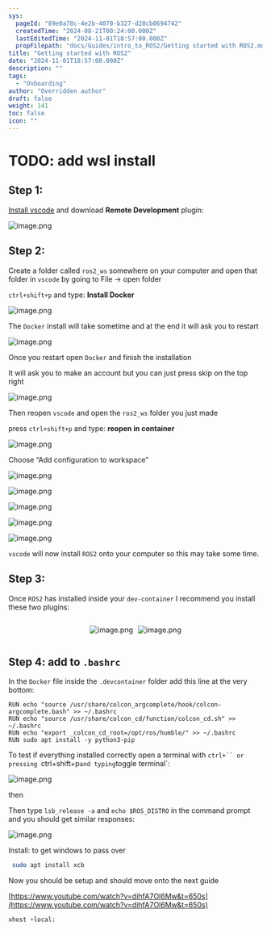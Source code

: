 ```yaml
---
sys:
  pageId: "89e0a78c-4e2b-4070-b327-d28cb0694742"
  createdTime: "2024-08-21T00:24:00.000Z"
  lastEditedTime: "2024-11-01T18:57:00.000Z"
  propFilepath: "docs/Guides/intro_to_ROS2/Getting started with ROS2.md"
title: "Getting started with ROS2"
date: "2024-11-01T18:57:00.000Z"
description: ""
tags:
  - "Onboarding"
author: "Overridden author"
draft: false
weight: 141
toc: false
icon: ""
---
```


# TODO: add wsl install

## Step 1:

[Install vscode](https://code.visualstudio.com/download) and download **Remote Development** plugin:

![image.png](https://prod-files-secure.s3.us-west-2.amazonaws.com/d518164a-d88e-44d1-a4ee-3adb3bd8bce0/efb52993-1881-4a40-b95e-6f020334f022/image.png?X-Amz-Algorithm=AWS4-HMAC-SHA256&X-Amz-Content-Sha256=UNSIGNED-PAYLOAD&X-Amz-Credential=ASIAZI2LB466YHNOHBNM%2F20250329%2Fus-west-2%2Fs3%2Faws4_request&X-Amz-Date=20250329T021600Z&X-Amz-Expires=3600&X-Amz-Security-Token=IQoJb3JpZ2luX2VjEAAaCXVzLXdlc3QtMiJIMEYCIQCgIDkC5NJa8Azn2DqAoo1RtQRr2Vw2SQFlAL4ayrUlSgIhALdG1S5Bbq0cCvo2ahhM7ba6%2B5FdrMSl3B8hPkyRLJMyKv8DCGgQABoMNjM3NDIzMTgzODA1IgzdyTIFigMky1qHvF8q3AObRGtks3mKOeBVaLiVQ9pNVrGdHOthQJzAQUZl8gbsWq68JrTmZ7iVgInWwxPidUOzB9wYmrHlrxxSHjQgRp7OQulorpJFErUMJ2DGVklQyLLG%2FxOHLOeusQ0jegB%2BFxSy94kauKvnMoc1ZNR%2FAqYQIu47RRwesfpyIPWaMMzIUYM4ga043M%2FI3M53JRGAygd5Ho7ofzpR47oakHpC2Zva6sd3FCwgA%2BHEo%2BqApa1bpjX50yAd7nCjEaOU661EB%2BisumNFH1lgFeotE%2FwkJumDYAokoQETbNAi4wGDxU4PTIOKJMJrkGPobpZwx5xrhdEiUvNxu25TvLIc1VwcRazN29SAV6wTHbwdhK3Zp5LhDSFXYY3OGl2QUi2YVXJrQuVr28UxmHd%2FUcidavzxSKDKa6scUVMuxkdWkiiOrxDxTW%2BRpCG%2FFphZiOcUiQHUdWZZGU7gCR0UfOXCAXsPfkQ01TXYPmNWuwVu0hskTcU4pXRTiZyDqMQn8Yg0AeQFc7FEQ1O8LIzAjdVic8%2FuHRSxwaoS2KkhhMT%2FqFNm4NFBB8sf8qPGxnVygYLt40UrPfy10owgrC5Knx5wrguxgX4OOFFcoruZlLPk16BzFJgLUaQ8QjuwS%2BCPSEPdLzCT35y%2FBjqkAYkobpIP5x1O8kEmVADUWcc1hBEpQsFiN55nfgwyvQw%2FKEsUZdxIFeh51304HmvFlrLaH%2B%2FBgVXxbAJxORSqhqbUB5e7WYYJoAL%2FxSLO%2BFr2Zt2NnUQ7gEKZbX93yJoEjFM6nKc7bDnYfkph3ifiMJj2vcZJ2nAEfTCui3pXZ3Wn14r8%2Fj%2BSNtECbjZdTgd2NF%2FRuIzmFp3lbhqj5%2Bznwdd6LDin&X-Amz-Signature=8e1642bdf4fff0abf80393d874883b2daa9eee131cd7094e9ed9f51923a3a9a3&X-Amz-SignedHeaders=host&x-id=GetObject)

## Step 2:

Create a folder called `ros2_ws` somewhere on your computer and open that folder in `vscode` by going to File → open folder 

`ctrl+shift+p` and type: **Install Docker**

![image.png](https://prod-files-secure.s3.us-west-2.amazonaws.com/d518164a-d88e-44d1-a4ee-3adb3bd8bce0/2269dc0e-1cd5-47ff-bceb-c04ad9b2eab0/image.png?X-Amz-Algorithm=AWS4-HMAC-SHA256&X-Amz-Content-Sha256=UNSIGNED-PAYLOAD&X-Amz-Credential=ASIAZI2LB466YHNOHBNM%2F20250329%2Fus-west-2%2Fs3%2Faws4_request&X-Amz-Date=20250329T021600Z&X-Amz-Expires=3600&X-Amz-Security-Token=IQoJb3JpZ2luX2VjEAAaCXVzLXdlc3QtMiJIMEYCIQCgIDkC5NJa8Azn2DqAoo1RtQRr2Vw2SQFlAL4ayrUlSgIhALdG1S5Bbq0cCvo2ahhM7ba6%2B5FdrMSl3B8hPkyRLJMyKv8DCGgQABoMNjM3NDIzMTgzODA1IgzdyTIFigMky1qHvF8q3AObRGtks3mKOeBVaLiVQ9pNVrGdHOthQJzAQUZl8gbsWq68JrTmZ7iVgInWwxPidUOzB9wYmrHlrxxSHjQgRp7OQulorpJFErUMJ2DGVklQyLLG%2FxOHLOeusQ0jegB%2BFxSy94kauKvnMoc1ZNR%2FAqYQIu47RRwesfpyIPWaMMzIUYM4ga043M%2FI3M53JRGAygd5Ho7ofzpR47oakHpC2Zva6sd3FCwgA%2BHEo%2BqApa1bpjX50yAd7nCjEaOU661EB%2BisumNFH1lgFeotE%2FwkJumDYAokoQETbNAi4wGDxU4PTIOKJMJrkGPobpZwx5xrhdEiUvNxu25TvLIc1VwcRazN29SAV6wTHbwdhK3Zp5LhDSFXYY3OGl2QUi2YVXJrQuVr28UxmHd%2FUcidavzxSKDKa6scUVMuxkdWkiiOrxDxTW%2BRpCG%2FFphZiOcUiQHUdWZZGU7gCR0UfOXCAXsPfkQ01TXYPmNWuwVu0hskTcU4pXRTiZyDqMQn8Yg0AeQFc7FEQ1O8LIzAjdVic8%2FuHRSxwaoS2KkhhMT%2FqFNm4NFBB8sf8qPGxnVygYLt40UrPfy10owgrC5Knx5wrguxgX4OOFFcoruZlLPk16BzFJgLUaQ8QjuwS%2BCPSEPdLzCT35y%2FBjqkAYkobpIP5x1O8kEmVADUWcc1hBEpQsFiN55nfgwyvQw%2FKEsUZdxIFeh51304HmvFlrLaH%2B%2FBgVXxbAJxORSqhqbUB5e7WYYJoAL%2FxSLO%2BFr2Zt2NnUQ7gEKZbX93yJoEjFM6nKc7bDnYfkph3ifiMJj2vcZJ2nAEfTCui3pXZ3Wn14r8%2Fj%2BSNtECbjZdTgd2NF%2FRuIzmFp3lbhqj5%2Bznwdd6LDin&X-Amz-Signature=3c40ee0b65877673ba71a05832b25a5da64389159da0f373eb4ff2cf84a64d0f&X-Amz-SignedHeaders=host&x-id=GetObject)

The `Docker` install will take sometime and at the end it will ask you to restart

![image.png](https://prod-files-secure.s3.us-west-2.amazonaws.com/d518164a-d88e-44d1-a4ee-3adb3bd8bce0/ed233f78-be33-4b1f-b89c-9c346c0e961e/image.png?X-Amz-Algorithm=AWS4-HMAC-SHA256&X-Amz-Content-Sha256=UNSIGNED-PAYLOAD&X-Amz-Credential=ASIAZI2LB466YHNOHBNM%2F20250329%2Fus-west-2%2Fs3%2Faws4_request&X-Amz-Date=20250329T021600Z&X-Amz-Expires=3600&X-Amz-Security-Token=IQoJb3JpZ2luX2VjEAAaCXVzLXdlc3QtMiJIMEYCIQCgIDkC5NJa8Azn2DqAoo1RtQRr2Vw2SQFlAL4ayrUlSgIhALdG1S5Bbq0cCvo2ahhM7ba6%2B5FdrMSl3B8hPkyRLJMyKv8DCGgQABoMNjM3NDIzMTgzODA1IgzdyTIFigMky1qHvF8q3AObRGtks3mKOeBVaLiVQ9pNVrGdHOthQJzAQUZl8gbsWq68JrTmZ7iVgInWwxPidUOzB9wYmrHlrxxSHjQgRp7OQulorpJFErUMJ2DGVklQyLLG%2FxOHLOeusQ0jegB%2BFxSy94kauKvnMoc1ZNR%2FAqYQIu47RRwesfpyIPWaMMzIUYM4ga043M%2FI3M53JRGAygd5Ho7ofzpR47oakHpC2Zva6sd3FCwgA%2BHEo%2BqApa1bpjX50yAd7nCjEaOU661EB%2BisumNFH1lgFeotE%2FwkJumDYAokoQETbNAi4wGDxU4PTIOKJMJrkGPobpZwx5xrhdEiUvNxu25TvLIc1VwcRazN29SAV6wTHbwdhK3Zp5LhDSFXYY3OGl2QUi2YVXJrQuVr28UxmHd%2FUcidavzxSKDKa6scUVMuxkdWkiiOrxDxTW%2BRpCG%2FFphZiOcUiQHUdWZZGU7gCR0UfOXCAXsPfkQ01TXYPmNWuwVu0hskTcU4pXRTiZyDqMQn8Yg0AeQFc7FEQ1O8LIzAjdVic8%2FuHRSxwaoS2KkhhMT%2FqFNm4NFBB8sf8qPGxnVygYLt40UrPfy10owgrC5Knx5wrguxgX4OOFFcoruZlLPk16BzFJgLUaQ8QjuwS%2BCPSEPdLzCT35y%2FBjqkAYkobpIP5x1O8kEmVADUWcc1hBEpQsFiN55nfgwyvQw%2FKEsUZdxIFeh51304HmvFlrLaH%2B%2FBgVXxbAJxORSqhqbUB5e7WYYJoAL%2FxSLO%2BFr2Zt2NnUQ7gEKZbX93yJoEjFM6nKc7bDnYfkph3ifiMJj2vcZJ2nAEfTCui3pXZ3Wn14r8%2Fj%2BSNtECbjZdTgd2NF%2FRuIzmFp3lbhqj5%2Bznwdd6LDin&X-Amz-Signature=ccbde882bdd349d15394372cc0b48ce2b07fefb945d2fd4c9dd468d014f57269&X-Amz-SignedHeaders=host&x-id=GetObject)

Once you restart open `Docker` and finish the installation

It will ask you to make an account but you can just press skip on the top right

![image.png](https://prod-files-secure.s3.us-west-2.amazonaws.com/d518164a-d88e-44d1-a4ee-3adb3bd8bce0/21010ad9-1659-4fd9-9f59-9932a09b2a3d/image.png?X-Amz-Algorithm=AWS4-HMAC-SHA256&X-Amz-Content-Sha256=UNSIGNED-PAYLOAD&X-Amz-Credential=ASIAZI2LB466YHNOHBNM%2F20250329%2Fus-west-2%2Fs3%2Faws4_request&X-Amz-Date=20250329T021600Z&X-Amz-Expires=3600&X-Amz-Security-Token=IQoJb3JpZ2luX2VjEAAaCXVzLXdlc3QtMiJIMEYCIQCgIDkC5NJa8Azn2DqAoo1RtQRr2Vw2SQFlAL4ayrUlSgIhALdG1S5Bbq0cCvo2ahhM7ba6%2B5FdrMSl3B8hPkyRLJMyKv8DCGgQABoMNjM3NDIzMTgzODA1IgzdyTIFigMky1qHvF8q3AObRGtks3mKOeBVaLiVQ9pNVrGdHOthQJzAQUZl8gbsWq68JrTmZ7iVgInWwxPidUOzB9wYmrHlrxxSHjQgRp7OQulorpJFErUMJ2DGVklQyLLG%2FxOHLOeusQ0jegB%2BFxSy94kauKvnMoc1ZNR%2FAqYQIu47RRwesfpyIPWaMMzIUYM4ga043M%2FI3M53JRGAygd5Ho7ofzpR47oakHpC2Zva6sd3FCwgA%2BHEo%2BqApa1bpjX50yAd7nCjEaOU661EB%2BisumNFH1lgFeotE%2FwkJumDYAokoQETbNAi4wGDxU4PTIOKJMJrkGPobpZwx5xrhdEiUvNxu25TvLIc1VwcRazN29SAV6wTHbwdhK3Zp5LhDSFXYY3OGl2QUi2YVXJrQuVr28UxmHd%2FUcidavzxSKDKa6scUVMuxkdWkiiOrxDxTW%2BRpCG%2FFphZiOcUiQHUdWZZGU7gCR0UfOXCAXsPfkQ01TXYPmNWuwVu0hskTcU4pXRTiZyDqMQn8Yg0AeQFc7FEQ1O8LIzAjdVic8%2FuHRSxwaoS2KkhhMT%2FqFNm4NFBB8sf8qPGxnVygYLt40UrPfy10owgrC5Knx5wrguxgX4OOFFcoruZlLPk16BzFJgLUaQ8QjuwS%2BCPSEPdLzCT35y%2FBjqkAYkobpIP5x1O8kEmVADUWcc1hBEpQsFiN55nfgwyvQw%2FKEsUZdxIFeh51304HmvFlrLaH%2B%2FBgVXxbAJxORSqhqbUB5e7WYYJoAL%2FxSLO%2BFr2Zt2NnUQ7gEKZbX93yJoEjFM6nKc7bDnYfkph3ifiMJj2vcZJ2nAEfTCui3pXZ3Wn14r8%2Fj%2BSNtECbjZdTgd2NF%2FRuIzmFp3lbhqj5%2Bznwdd6LDin&X-Amz-Signature=c1e224b6d6a760b30e86086296d9d321db8475a5e666d6dcd4d3bf1fc44a400b&X-Amz-SignedHeaders=host&x-id=GetObject)

Then reopen `vscode` and open the `ros2_ws` folder you just made

press `ctrl+shift+p` and type: **reopen in container**

![image.png](https://prod-files-secure.s3.us-west-2.amazonaws.com/d518164a-d88e-44d1-a4ee-3adb3bd8bce0/4e93b8c2-41ad-488c-8095-c74205196118/image.png?X-Amz-Algorithm=AWS4-HMAC-SHA256&X-Amz-Content-Sha256=UNSIGNED-PAYLOAD&X-Amz-Credential=ASIAZI2LB466YHNOHBNM%2F20250329%2Fus-west-2%2Fs3%2Faws4_request&X-Amz-Date=20250329T021600Z&X-Amz-Expires=3600&X-Amz-Security-Token=IQoJb3JpZ2luX2VjEAAaCXVzLXdlc3QtMiJIMEYCIQCgIDkC5NJa8Azn2DqAoo1RtQRr2Vw2SQFlAL4ayrUlSgIhALdG1S5Bbq0cCvo2ahhM7ba6%2B5FdrMSl3B8hPkyRLJMyKv8DCGgQABoMNjM3NDIzMTgzODA1IgzdyTIFigMky1qHvF8q3AObRGtks3mKOeBVaLiVQ9pNVrGdHOthQJzAQUZl8gbsWq68JrTmZ7iVgInWwxPidUOzB9wYmrHlrxxSHjQgRp7OQulorpJFErUMJ2DGVklQyLLG%2FxOHLOeusQ0jegB%2BFxSy94kauKvnMoc1ZNR%2FAqYQIu47RRwesfpyIPWaMMzIUYM4ga043M%2FI3M53JRGAygd5Ho7ofzpR47oakHpC2Zva6sd3FCwgA%2BHEo%2BqApa1bpjX50yAd7nCjEaOU661EB%2BisumNFH1lgFeotE%2FwkJumDYAokoQETbNAi4wGDxU4PTIOKJMJrkGPobpZwx5xrhdEiUvNxu25TvLIc1VwcRazN29SAV6wTHbwdhK3Zp5LhDSFXYY3OGl2QUi2YVXJrQuVr28UxmHd%2FUcidavzxSKDKa6scUVMuxkdWkiiOrxDxTW%2BRpCG%2FFphZiOcUiQHUdWZZGU7gCR0UfOXCAXsPfkQ01TXYPmNWuwVu0hskTcU4pXRTiZyDqMQn8Yg0AeQFc7FEQ1O8LIzAjdVic8%2FuHRSxwaoS2KkhhMT%2FqFNm4NFBB8sf8qPGxnVygYLt40UrPfy10owgrC5Knx5wrguxgX4OOFFcoruZlLPk16BzFJgLUaQ8QjuwS%2BCPSEPdLzCT35y%2FBjqkAYkobpIP5x1O8kEmVADUWcc1hBEpQsFiN55nfgwyvQw%2FKEsUZdxIFeh51304HmvFlrLaH%2B%2FBgVXxbAJxORSqhqbUB5e7WYYJoAL%2FxSLO%2BFr2Zt2NnUQ7gEKZbX93yJoEjFM6nKc7bDnYfkph3ifiMJj2vcZJ2nAEfTCui3pXZ3Wn14r8%2Fj%2BSNtECbjZdTgd2NF%2FRuIzmFp3lbhqj5%2Bznwdd6LDin&X-Amz-Signature=c4a0ff7034350709869cf5409beb52a13c5a4e1c912bf928e915e003f323ef13&X-Amz-SignedHeaders=host&x-id=GetObject)

Choose “Add configuration to workspace”

![image.png](https://prod-files-secure.s3.us-west-2.amazonaws.com/d518164a-d88e-44d1-a4ee-3adb3bd8bce0/9560b282-5060-4989-ba37-97e7b2c22476/image.png?X-Amz-Algorithm=AWS4-HMAC-SHA256&X-Amz-Content-Sha256=UNSIGNED-PAYLOAD&X-Amz-Credential=ASIAZI2LB466YHNOHBNM%2F20250329%2Fus-west-2%2Fs3%2Faws4_request&X-Amz-Date=20250329T021600Z&X-Amz-Expires=3600&X-Amz-Security-Token=IQoJb3JpZ2luX2VjEAAaCXVzLXdlc3QtMiJIMEYCIQCgIDkC5NJa8Azn2DqAoo1RtQRr2Vw2SQFlAL4ayrUlSgIhALdG1S5Bbq0cCvo2ahhM7ba6%2B5FdrMSl3B8hPkyRLJMyKv8DCGgQABoMNjM3NDIzMTgzODA1IgzdyTIFigMky1qHvF8q3AObRGtks3mKOeBVaLiVQ9pNVrGdHOthQJzAQUZl8gbsWq68JrTmZ7iVgInWwxPidUOzB9wYmrHlrxxSHjQgRp7OQulorpJFErUMJ2DGVklQyLLG%2FxOHLOeusQ0jegB%2BFxSy94kauKvnMoc1ZNR%2FAqYQIu47RRwesfpyIPWaMMzIUYM4ga043M%2FI3M53JRGAygd5Ho7ofzpR47oakHpC2Zva6sd3FCwgA%2BHEo%2BqApa1bpjX50yAd7nCjEaOU661EB%2BisumNFH1lgFeotE%2FwkJumDYAokoQETbNAi4wGDxU4PTIOKJMJrkGPobpZwx5xrhdEiUvNxu25TvLIc1VwcRazN29SAV6wTHbwdhK3Zp5LhDSFXYY3OGl2QUi2YVXJrQuVr28UxmHd%2FUcidavzxSKDKa6scUVMuxkdWkiiOrxDxTW%2BRpCG%2FFphZiOcUiQHUdWZZGU7gCR0UfOXCAXsPfkQ01TXYPmNWuwVu0hskTcU4pXRTiZyDqMQn8Yg0AeQFc7FEQ1O8LIzAjdVic8%2FuHRSxwaoS2KkhhMT%2FqFNm4NFBB8sf8qPGxnVygYLt40UrPfy10owgrC5Knx5wrguxgX4OOFFcoruZlLPk16BzFJgLUaQ8QjuwS%2BCPSEPdLzCT35y%2FBjqkAYkobpIP5x1O8kEmVADUWcc1hBEpQsFiN55nfgwyvQw%2FKEsUZdxIFeh51304HmvFlrLaH%2B%2FBgVXxbAJxORSqhqbUB5e7WYYJoAL%2FxSLO%2BFr2Zt2NnUQ7gEKZbX93yJoEjFM6nKc7bDnYfkph3ifiMJj2vcZJ2nAEfTCui3pXZ3Wn14r8%2Fj%2BSNtECbjZdTgd2NF%2FRuIzmFp3lbhqj5%2Bznwdd6LDin&X-Amz-Signature=09f13035887694e1cade9cf29623e586793305248b427e12b1a2ffffe96f7a70&X-Amz-SignedHeaders=host&x-id=GetObject)

![image.png](https://prod-files-secure.s3.us-west-2.amazonaws.com/d518164a-d88e-44d1-a4ee-3adb3bd8bce0/2ee63f81-886b-48e8-a553-dc6e5eac99e4/image.png?X-Amz-Algorithm=AWS4-HMAC-SHA256&X-Amz-Content-Sha256=UNSIGNED-PAYLOAD&X-Amz-Credential=ASIAZI2LB466YHNOHBNM%2F20250329%2Fus-west-2%2Fs3%2Faws4_request&X-Amz-Date=20250329T021600Z&X-Amz-Expires=3600&X-Amz-Security-Token=IQoJb3JpZ2luX2VjEAAaCXVzLXdlc3QtMiJIMEYCIQCgIDkC5NJa8Azn2DqAoo1RtQRr2Vw2SQFlAL4ayrUlSgIhALdG1S5Bbq0cCvo2ahhM7ba6%2B5FdrMSl3B8hPkyRLJMyKv8DCGgQABoMNjM3NDIzMTgzODA1IgzdyTIFigMky1qHvF8q3AObRGtks3mKOeBVaLiVQ9pNVrGdHOthQJzAQUZl8gbsWq68JrTmZ7iVgInWwxPidUOzB9wYmrHlrxxSHjQgRp7OQulorpJFErUMJ2DGVklQyLLG%2FxOHLOeusQ0jegB%2BFxSy94kauKvnMoc1ZNR%2FAqYQIu47RRwesfpyIPWaMMzIUYM4ga043M%2FI3M53JRGAygd5Ho7ofzpR47oakHpC2Zva6sd3FCwgA%2BHEo%2BqApa1bpjX50yAd7nCjEaOU661EB%2BisumNFH1lgFeotE%2FwkJumDYAokoQETbNAi4wGDxU4PTIOKJMJrkGPobpZwx5xrhdEiUvNxu25TvLIc1VwcRazN29SAV6wTHbwdhK3Zp5LhDSFXYY3OGl2QUi2YVXJrQuVr28UxmHd%2FUcidavzxSKDKa6scUVMuxkdWkiiOrxDxTW%2BRpCG%2FFphZiOcUiQHUdWZZGU7gCR0UfOXCAXsPfkQ01TXYPmNWuwVu0hskTcU4pXRTiZyDqMQn8Yg0AeQFc7FEQ1O8LIzAjdVic8%2FuHRSxwaoS2KkhhMT%2FqFNm4NFBB8sf8qPGxnVygYLt40UrPfy10owgrC5Knx5wrguxgX4OOFFcoruZlLPk16BzFJgLUaQ8QjuwS%2BCPSEPdLzCT35y%2FBjqkAYkobpIP5x1O8kEmVADUWcc1hBEpQsFiN55nfgwyvQw%2FKEsUZdxIFeh51304HmvFlrLaH%2B%2FBgVXxbAJxORSqhqbUB5e7WYYJoAL%2FxSLO%2BFr2Zt2NnUQ7gEKZbX93yJoEjFM6nKc7bDnYfkph3ifiMJj2vcZJ2nAEfTCui3pXZ3Wn14r8%2Fj%2BSNtECbjZdTgd2NF%2FRuIzmFp3lbhqj5%2Bznwdd6LDin&X-Amz-Signature=5656e18598776bb746eb047735f619c20e2dc01d3d351cc13a33d88915ff5aa9&X-Amz-SignedHeaders=host&x-id=GetObject)

![image.png](https://prod-files-secure.s3.us-west-2.amazonaws.com/d518164a-d88e-44d1-a4ee-3adb3bd8bce0/ae1580b2-b048-407e-aed9-b584224a7a04/image.png?X-Amz-Algorithm=AWS4-HMAC-SHA256&X-Amz-Content-Sha256=UNSIGNED-PAYLOAD&X-Amz-Credential=ASIAZI2LB466YHNOHBNM%2F20250329%2Fus-west-2%2Fs3%2Faws4_request&X-Amz-Date=20250329T021600Z&X-Amz-Expires=3600&X-Amz-Security-Token=IQoJb3JpZ2luX2VjEAAaCXVzLXdlc3QtMiJIMEYCIQCgIDkC5NJa8Azn2DqAoo1RtQRr2Vw2SQFlAL4ayrUlSgIhALdG1S5Bbq0cCvo2ahhM7ba6%2B5FdrMSl3B8hPkyRLJMyKv8DCGgQABoMNjM3NDIzMTgzODA1IgzdyTIFigMky1qHvF8q3AObRGtks3mKOeBVaLiVQ9pNVrGdHOthQJzAQUZl8gbsWq68JrTmZ7iVgInWwxPidUOzB9wYmrHlrxxSHjQgRp7OQulorpJFErUMJ2DGVklQyLLG%2FxOHLOeusQ0jegB%2BFxSy94kauKvnMoc1ZNR%2FAqYQIu47RRwesfpyIPWaMMzIUYM4ga043M%2FI3M53JRGAygd5Ho7ofzpR47oakHpC2Zva6sd3FCwgA%2BHEo%2BqApa1bpjX50yAd7nCjEaOU661EB%2BisumNFH1lgFeotE%2FwkJumDYAokoQETbNAi4wGDxU4PTIOKJMJrkGPobpZwx5xrhdEiUvNxu25TvLIc1VwcRazN29SAV6wTHbwdhK3Zp5LhDSFXYY3OGl2QUi2YVXJrQuVr28UxmHd%2FUcidavzxSKDKa6scUVMuxkdWkiiOrxDxTW%2BRpCG%2FFphZiOcUiQHUdWZZGU7gCR0UfOXCAXsPfkQ01TXYPmNWuwVu0hskTcU4pXRTiZyDqMQn8Yg0AeQFc7FEQ1O8LIzAjdVic8%2FuHRSxwaoS2KkhhMT%2FqFNm4NFBB8sf8qPGxnVygYLt40UrPfy10owgrC5Knx5wrguxgX4OOFFcoruZlLPk16BzFJgLUaQ8QjuwS%2BCPSEPdLzCT35y%2FBjqkAYkobpIP5x1O8kEmVADUWcc1hBEpQsFiN55nfgwyvQw%2FKEsUZdxIFeh51304HmvFlrLaH%2B%2FBgVXxbAJxORSqhqbUB5e7WYYJoAL%2FxSLO%2BFr2Zt2NnUQ7gEKZbX93yJoEjFM6nKc7bDnYfkph3ifiMJj2vcZJ2nAEfTCui3pXZ3Wn14r8%2Fj%2BSNtECbjZdTgd2NF%2FRuIzmFp3lbhqj5%2Bznwdd6LDin&X-Amz-Signature=3fbc867b5c52b5cd51509b5249b6a1cb34ecb5e99777ffd69966e04cd6580910&X-Amz-SignedHeaders=host&x-id=GetObject)

![image.png](https://prod-files-secure.s3.us-west-2.amazonaws.com/d518164a-d88e-44d1-a4ee-3adb3bd8bce0/53255b28-f75e-430f-b9e3-c0ac8577e42b/image.png?X-Amz-Algorithm=AWS4-HMAC-SHA256&X-Amz-Content-Sha256=UNSIGNED-PAYLOAD&X-Amz-Credential=ASIAZI2LB466YHNOHBNM%2F20250329%2Fus-west-2%2Fs3%2Faws4_request&X-Amz-Date=20250329T021600Z&X-Amz-Expires=3600&X-Amz-Security-Token=IQoJb3JpZ2luX2VjEAAaCXVzLXdlc3QtMiJIMEYCIQCgIDkC5NJa8Azn2DqAoo1RtQRr2Vw2SQFlAL4ayrUlSgIhALdG1S5Bbq0cCvo2ahhM7ba6%2B5FdrMSl3B8hPkyRLJMyKv8DCGgQABoMNjM3NDIzMTgzODA1IgzdyTIFigMky1qHvF8q3AObRGtks3mKOeBVaLiVQ9pNVrGdHOthQJzAQUZl8gbsWq68JrTmZ7iVgInWwxPidUOzB9wYmrHlrxxSHjQgRp7OQulorpJFErUMJ2DGVklQyLLG%2FxOHLOeusQ0jegB%2BFxSy94kauKvnMoc1ZNR%2FAqYQIu47RRwesfpyIPWaMMzIUYM4ga043M%2FI3M53JRGAygd5Ho7ofzpR47oakHpC2Zva6sd3FCwgA%2BHEo%2BqApa1bpjX50yAd7nCjEaOU661EB%2BisumNFH1lgFeotE%2FwkJumDYAokoQETbNAi4wGDxU4PTIOKJMJrkGPobpZwx5xrhdEiUvNxu25TvLIc1VwcRazN29SAV6wTHbwdhK3Zp5LhDSFXYY3OGl2QUi2YVXJrQuVr28UxmHd%2FUcidavzxSKDKa6scUVMuxkdWkiiOrxDxTW%2BRpCG%2FFphZiOcUiQHUdWZZGU7gCR0UfOXCAXsPfkQ01TXYPmNWuwVu0hskTcU4pXRTiZyDqMQn8Yg0AeQFc7FEQ1O8LIzAjdVic8%2FuHRSxwaoS2KkhhMT%2FqFNm4NFBB8sf8qPGxnVygYLt40UrPfy10owgrC5Knx5wrguxgX4OOFFcoruZlLPk16BzFJgLUaQ8QjuwS%2BCPSEPdLzCT35y%2FBjqkAYkobpIP5x1O8kEmVADUWcc1hBEpQsFiN55nfgwyvQw%2FKEsUZdxIFeh51304HmvFlrLaH%2B%2FBgVXxbAJxORSqhqbUB5e7WYYJoAL%2FxSLO%2BFr2Zt2NnUQ7gEKZbX93yJoEjFM6nKc7bDnYfkph3ifiMJj2vcZJ2nAEfTCui3pXZ3Wn14r8%2Fj%2BSNtECbjZdTgd2NF%2FRuIzmFp3lbhqj5%2Bznwdd6LDin&X-Amz-Signature=004f811ca52dfc64b87572f705e765790bc7561ec9cd2d62fe5ce28221f57268&X-Amz-SignedHeaders=host&x-id=GetObject)

![image.png](https://prod-files-secure.s3.us-west-2.amazonaws.com/d518164a-d88e-44d1-a4ee-3adb3bd8bce0/7c562767-5af9-4ffb-97d1-327bcdf4ee00/image.png?X-Amz-Algorithm=AWS4-HMAC-SHA256&X-Amz-Content-Sha256=UNSIGNED-PAYLOAD&X-Amz-Credential=ASIAZI2LB466YHNOHBNM%2F20250329%2Fus-west-2%2Fs3%2Faws4_request&X-Amz-Date=20250329T021600Z&X-Amz-Expires=3600&X-Amz-Security-Token=IQoJb3JpZ2luX2VjEAAaCXVzLXdlc3QtMiJIMEYCIQCgIDkC5NJa8Azn2DqAoo1RtQRr2Vw2SQFlAL4ayrUlSgIhALdG1S5Bbq0cCvo2ahhM7ba6%2B5FdrMSl3B8hPkyRLJMyKv8DCGgQABoMNjM3NDIzMTgzODA1IgzdyTIFigMky1qHvF8q3AObRGtks3mKOeBVaLiVQ9pNVrGdHOthQJzAQUZl8gbsWq68JrTmZ7iVgInWwxPidUOzB9wYmrHlrxxSHjQgRp7OQulorpJFErUMJ2DGVklQyLLG%2FxOHLOeusQ0jegB%2BFxSy94kauKvnMoc1ZNR%2FAqYQIu47RRwesfpyIPWaMMzIUYM4ga043M%2FI3M53JRGAygd5Ho7ofzpR47oakHpC2Zva6sd3FCwgA%2BHEo%2BqApa1bpjX50yAd7nCjEaOU661EB%2BisumNFH1lgFeotE%2FwkJumDYAokoQETbNAi4wGDxU4PTIOKJMJrkGPobpZwx5xrhdEiUvNxu25TvLIc1VwcRazN29SAV6wTHbwdhK3Zp5LhDSFXYY3OGl2QUi2YVXJrQuVr28UxmHd%2FUcidavzxSKDKa6scUVMuxkdWkiiOrxDxTW%2BRpCG%2FFphZiOcUiQHUdWZZGU7gCR0UfOXCAXsPfkQ01TXYPmNWuwVu0hskTcU4pXRTiZyDqMQn8Yg0AeQFc7FEQ1O8LIzAjdVic8%2FuHRSxwaoS2KkhhMT%2FqFNm4NFBB8sf8qPGxnVygYLt40UrPfy10owgrC5Knx5wrguxgX4OOFFcoruZlLPk16BzFJgLUaQ8QjuwS%2BCPSEPdLzCT35y%2FBjqkAYkobpIP5x1O8kEmVADUWcc1hBEpQsFiN55nfgwyvQw%2FKEsUZdxIFeh51304HmvFlrLaH%2B%2FBgVXxbAJxORSqhqbUB5e7WYYJoAL%2FxSLO%2BFr2Zt2NnUQ7gEKZbX93yJoEjFM6nKc7bDnYfkph3ifiMJj2vcZJ2nAEfTCui3pXZ3Wn14r8%2Fj%2BSNtECbjZdTgd2NF%2FRuIzmFp3lbhqj5%2Bznwdd6LDin&X-Amz-Signature=ba2033abc81e604b04a1915707c9521cfde99b03f7b9cf14b5402381a8d9dc54&X-Amz-SignedHeaders=host&x-id=GetObject)

`vscode` will now install `ROS2` onto your computer so this may take some time.

## Step 3:

Once `ROS2` has installed inside your `dev-container` I recommend you install these two plugins:

<div style="display: flex;flex-direction: row; column-gap:10px; max-width: 630px;justify-content: center;">
<div>

![image.png](https://prod-files-secure.s3.us-west-2.amazonaws.com/d518164a-d88e-44d1-a4ee-3adb3bd8bce0/3fc3d550-5a54-4ba1-ba6b-faa01cdb7369/image.png?X-Amz-Algorithm=AWS4-HMAC-SHA256&X-Amz-Content-Sha256=UNSIGNED-PAYLOAD&X-Amz-Credential=ASIAZI2LB466WHN7IFCW%2F20250329%2Fus-west-2%2Fs3%2Faws4_request&X-Amz-Date=20250329T021603Z&X-Amz-Expires=3600&X-Amz-Security-Token=IQoJb3JpZ2luX2VjEAAaCXVzLXdlc3QtMiJGMEQCIEl6n2B3IWFicw6sUTgefQ6Cbmx3E2FwiPteB80PibEKAiBm8Mmf6X0vpvq7ZiOQpzQH1GvXr25YZoS8vThbtGa4rSr%2FAwhpEAAaDDYzNzQyMzE4MzgwNSIMxpE0jei2LyBF0lZhKtwDvchxGzFdaNnkc1lcz2KcVwIlE4cXFLPIEj484cD7K50uA1RDUxv6frr40Hc8unCAu89Qnzb%2Fa7MrD8bNUXCV%2BxcDp1%2BUfAI%2B%2BphJigQdXENMOikwuJWuOXif7zNqoXgfkRSNHxp1YXhugL8nxI%2FEqnQDDaNLqqThDH2ddWNxqOU%2BWGK5FWw4sSZqPsa%2FM3pvyWenU%2FTX5FtOW6wPaDJqx60gtG8HzW%2Bf2mYdtiq9XbrdddonP4SZAYzJOGP4Pf8eHZpw4TVRgjle6z4MbQD0pOrkQ3J%2BmHJ9uTqZHABIK%2F%2BTbpVpZbWCaf6nkTsq1ufQAUb0eYlwA%2FAjD9OzrJ%2BoKV2mua0%2BMaR0ZYvsRLWQ%2B9U2KuUsxSCRUB%2FjDreVaZubJEQX0B%2B5e8mP%2FBLwoFHLOSjNbmQcDns6f%2B5qqCe4J7UGMOwRpqLCKwuWNEqvwmeHg%2BAUIZ53FkSbWnXr8S8m32P0YvnKpwz1cw38Qgl9%2BZB2iE1AJsi3lEA6sMqSjpXw8ARGubNWgl2mrE7QGCbP1tdbaeMWSRkkawi5Oqlf4g0Q9WkS3w%2FbZl371n89ZNO1jHeCQvog%2FaH5rqbOE9WS5QfbzFYd3dT%2F3eGa1wlvGEJlAi%2FeBLC64BO8uCYw6t6cvwY6pgHIdziCyyGd%2F91yjwT5cXrI8ZSrJ1mS7akmup%2BI0%2BzpzunXHBh9EAflMM321l9fbwfKgGWR6XrSPxnhD36AxCmU4OHVbdHwO%2F5Oj3KP84roeMEKkX9AcE2QApubvUuBXJoFgrdkFIuDa7f8SM%2FvCSbKLuVx5SRWOmtKYMrcTLeIrVAuz7ZzAtONocO6yUZsNT8uH%2BgQwQn0%2F7seYpoadFr%2FP7rsT5hu&X-Amz-Signature=d3929e17a38e15d5d924b248aa9d069b212d2ee23665825ca2cf6b8e590b1171&X-Amz-SignedHeaders=host&x-id=GetObject)

</div>
<div>

![image.png](https://prod-files-secure.s3.us-west-2.amazonaws.com/d518164a-d88e-44d1-a4ee-3adb3bd8bce0/d994cc66-13c2-4093-a5a3-f84cf4601a82/image.png?X-Amz-Algorithm=AWS4-HMAC-SHA256&X-Amz-Content-Sha256=UNSIGNED-PAYLOAD&X-Amz-Credential=ASIAZI2LB466ZXNKGCKK%2F20250329%2Fus-west-2%2Fs3%2Faws4_request&X-Amz-Date=20250329T021604Z&X-Amz-Expires=3600&X-Amz-Security-Token=IQoJb3JpZ2luX2VjEAAaCXVzLXdlc3QtMiJHMEUCIFJ4dnTbYsPRor0DfokaWHUJndduOYtV5QMkvXE7hk9LAiEAstF%2BsHem8nXAbU6i7mi%2BRJq0wt3Je9q3g7u80tIhxoEq%2FwMIaBAAGgw2Mzc0MjMxODM4MDUiDOFx9FLpzxtXAvbv2ircA5X5061SW5d5k1sDVE5%2FfWwGstiH88i9gm4duswYavjhUV9LN9Kn0ARu2jJMN09Rhf5Sg0JTfxKOeM%2F6unI%2B9JPbbgpQVq1lEZq33BMHKrZSgpvGLSWxREv%2BqgwP6cxcCNwi%2FmCSzwGdcqz1s%2BXO%2FggAu%2BbfZJMRqMcAwvAOAPmWAx05BZELMpH45ktggTzUNeNAdzNwosH6tNT7eXgve%2BB%2F%2B4ayASL30iUS2lHo6ETQk8emGgDhqFM7VBQIdgvXPNEJt2Gu3Gv9w5v8yJFcEZQqwjt1KZwoqM3w8kFS6U5rB0DQG5FRauLZzWVtxCtWhvh7A6vFGGWLyY%2B637FoeJTKW3tbZtJbFcjXdYjNTc95cMbVp4BqGve76h3Uz%2B1DXflMxV8tWQhtcIwZAAd1PRhJxJk%2BbppEoyrN%2BgW2ziDEdfDt3lYp9IvUfHfC783mSDa3L1KJdDV2EOGjEj538tejhL1fsZmQFylj%2Bjr%2FGjpbgPXXRmjNQOMC26Mr%2Fik5KBun6pGyMGqeHQudfAuuYo65JT653MCdEPeYveEICHdTOVvuWivRbGmVKlXEdDsWfLKK8V97xA3urUJQBotX2WhVPDNJ%2FIqsvsPCeRY7o3LxZLN6IzKlPePMIgcRMOvenL8GOqUBgwrRahkqfWfRtVw5AKs1i1YPzUElrYd16SKLTTrXWjcsaWxJn4Okw%2BiAI%2FCP%2FUnrCVeZSJYBaSbQynGyKD0iDcFpGSC5hNEFhr5zP8ucCOwsj%2Fe7TpJstgUb9BsPuFD81cPj1ZW%2B6LdVNNcQR%2Fx0%2F7w9YX5in5qyy4cJUMh1TC%2F2NkJxHc9PeRVEveW9jv8QTKvjqREWhN4bbNWCd%2FUto7L12%2FeU&X-Amz-Signature=2b70c60871a506cfdcf3fad8b27d080828eb58a5c9126807fd919b430e055d72&X-Amz-SignedHeaders=host&x-id=GetObject)

</div>
</div>

## Step 4: add to `.bashrc`

In the `Docker` file inside the `.devcontainer` folder add this line at the very bottom: 

```docker
RUN echo "source /usr/share/colcon_argcomplete/hook/colcon-argcomplete.bash" >> ~/.bashrc
RUN echo "source /usr/share/colcon_cd/function/colcon_cd.sh" >> ~/.bashrc
RUN echo "export _colcon_cd_root=/opt/ros/humble/" >> ~/.bashrc
RUN sudo apt install -y python3-pip 
```

To test if everything installed correctly open a terminal with `ctrl+`` or pressing `ctrl+shift+p` and typing `toggle terminal`:

![image.png](https://prod-files-secure.s3.us-west-2.amazonaws.com/d518164a-d88e-44d1-a4ee-3adb3bd8bce0/6a4943d8-b04e-4c02-9a58-775f3384d1a5/image.png?X-Amz-Algorithm=AWS4-HMAC-SHA256&X-Amz-Content-Sha256=UNSIGNED-PAYLOAD&X-Amz-Credential=ASIAZI2LB466YHNOHBNM%2F20250329%2Fus-west-2%2Fs3%2Faws4_request&X-Amz-Date=20250329T021600Z&X-Amz-Expires=3600&X-Amz-Security-Token=IQoJb3JpZ2luX2VjEAAaCXVzLXdlc3QtMiJIMEYCIQCgIDkC5NJa8Azn2DqAoo1RtQRr2Vw2SQFlAL4ayrUlSgIhALdG1S5Bbq0cCvo2ahhM7ba6%2B5FdrMSl3B8hPkyRLJMyKv8DCGgQABoMNjM3NDIzMTgzODA1IgzdyTIFigMky1qHvF8q3AObRGtks3mKOeBVaLiVQ9pNVrGdHOthQJzAQUZl8gbsWq68JrTmZ7iVgInWwxPidUOzB9wYmrHlrxxSHjQgRp7OQulorpJFErUMJ2DGVklQyLLG%2FxOHLOeusQ0jegB%2BFxSy94kauKvnMoc1ZNR%2FAqYQIu47RRwesfpyIPWaMMzIUYM4ga043M%2FI3M53JRGAygd5Ho7ofzpR47oakHpC2Zva6sd3FCwgA%2BHEo%2BqApa1bpjX50yAd7nCjEaOU661EB%2BisumNFH1lgFeotE%2FwkJumDYAokoQETbNAi4wGDxU4PTIOKJMJrkGPobpZwx5xrhdEiUvNxu25TvLIc1VwcRazN29SAV6wTHbwdhK3Zp5LhDSFXYY3OGl2QUi2YVXJrQuVr28UxmHd%2FUcidavzxSKDKa6scUVMuxkdWkiiOrxDxTW%2BRpCG%2FFphZiOcUiQHUdWZZGU7gCR0UfOXCAXsPfkQ01TXYPmNWuwVu0hskTcU4pXRTiZyDqMQn8Yg0AeQFc7FEQ1O8LIzAjdVic8%2FuHRSxwaoS2KkhhMT%2FqFNm4NFBB8sf8qPGxnVygYLt40UrPfy10owgrC5Knx5wrguxgX4OOFFcoruZlLPk16BzFJgLUaQ8QjuwS%2BCPSEPdLzCT35y%2FBjqkAYkobpIP5x1O8kEmVADUWcc1hBEpQsFiN55nfgwyvQw%2FKEsUZdxIFeh51304HmvFlrLaH%2B%2FBgVXxbAJxORSqhqbUB5e7WYYJoAL%2FxSLO%2BFr2Zt2NnUQ7gEKZbX93yJoEjFM6nKc7bDnYfkph3ifiMJj2vcZJ2nAEfTCui3pXZ3Wn14r8%2Fj%2BSNtECbjZdTgd2NF%2FRuIzmFp3lbhqj5%2Bznwdd6LDin&X-Amz-Signature=58a2a750453a983e216db3fa51f294e76766f7d1b91e650d6d0fbe01f56a0fde&X-Amz-SignedHeaders=host&x-id=GetObject)

then 

Then type `lsb_release -a` and `echo $ROS_DISTRO` in the command prompt and you should get similar responses:

![image.png](https://prod-files-secure.s3.us-west-2.amazonaws.com/d518164a-d88e-44d1-a4ee-3adb3bd8bce0/3e635dec-a805-4e85-8b9e-d000e5b71a4e/image.png?X-Amz-Algorithm=AWS4-HMAC-SHA256&X-Amz-Content-Sha256=UNSIGNED-PAYLOAD&X-Amz-Credential=ASIAZI2LB466YHNOHBNM%2F20250329%2Fus-west-2%2Fs3%2Faws4_request&X-Amz-Date=20250329T021600Z&X-Amz-Expires=3600&X-Amz-Security-Token=IQoJb3JpZ2luX2VjEAAaCXVzLXdlc3QtMiJIMEYCIQCgIDkC5NJa8Azn2DqAoo1RtQRr2Vw2SQFlAL4ayrUlSgIhALdG1S5Bbq0cCvo2ahhM7ba6%2B5FdrMSl3B8hPkyRLJMyKv8DCGgQABoMNjM3NDIzMTgzODA1IgzdyTIFigMky1qHvF8q3AObRGtks3mKOeBVaLiVQ9pNVrGdHOthQJzAQUZl8gbsWq68JrTmZ7iVgInWwxPidUOzB9wYmrHlrxxSHjQgRp7OQulorpJFErUMJ2DGVklQyLLG%2FxOHLOeusQ0jegB%2BFxSy94kauKvnMoc1ZNR%2FAqYQIu47RRwesfpyIPWaMMzIUYM4ga043M%2FI3M53JRGAygd5Ho7ofzpR47oakHpC2Zva6sd3FCwgA%2BHEo%2BqApa1bpjX50yAd7nCjEaOU661EB%2BisumNFH1lgFeotE%2FwkJumDYAokoQETbNAi4wGDxU4PTIOKJMJrkGPobpZwx5xrhdEiUvNxu25TvLIc1VwcRazN29SAV6wTHbwdhK3Zp5LhDSFXYY3OGl2QUi2YVXJrQuVr28UxmHd%2FUcidavzxSKDKa6scUVMuxkdWkiiOrxDxTW%2BRpCG%2FFphZiOcUiQHUdWZZGU7gCR0UfOXCAXsPfkQ01TXYPmNWuwVu0hskTcU4pXRTiZyDqMQn8Yg0AeQFc7FEQ1O8LIzAjdVic8%2FuHRSxwaoS2KkhhMT%2FqFNm4NFBB8sf8qPGxnVygYLt40UrPfy10owgrC5Knx5wrguxgX4OOFFcoruZlLPk16BzFJgLUaQ8QjuwS%2BCPSEPdLzCT35y%2FBjqkAYkobpIP5x1O8kEmVADUWcc1hBEpQsFiN55nfgwyvQw%2FKEsUZdxIFeh51304HmvFlrLaH%2B%2FBgVXxbAJxORSqhqbUB5e7WYYJoAL%2FxSLO%2BFr2Zt2NnUQ7gEKZbX93yJoEjFM6nKc7bDnYfkph3ifiMJj2vcZJ2nAEfTCui3pXZ3Wn14r8%2Fj%2BSNtECbjZdTgd2NF%2FRuIzmFp3lbhqj5%2Bznwdd6LDin&X-Amz-Signature=fc7733b46ae8129ceb4e1b6b39e0f66fb9378a7be1b55f88f834c2919183140b&X-Amz-SignedHeaders=host&x-id=GetObject)

Install:  to get windows to pass over

```bash
 sudo apt install xcb
```

Now you should be setup and should move onto the next guide 

[https://www.youtube.com/watch?v=dihfA7Ol6Mw&t=650s](https://www.youtube.com/watch?v=dihfA7Ol6Mw&t=650s)

```python
xhost +local:
```
